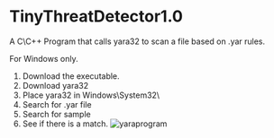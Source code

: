 # TinyThreatDetector1.0
A C\C++ Program that calls yara32 to scan a file based on .yar rules.

For Windows only.

1. Download the executable.
2. Download yara32
3. Place yara32 in Windows\System32\
4. Search for .yar file
5. Search for sample
6. See if there is a match.
![yaraprogram](https://github.com/SuzukiCode/TinyThreatDetector1.0/assets/20326338/c4bacd56-b539-45ab-a95e-c1cfd6a5c0ac)
